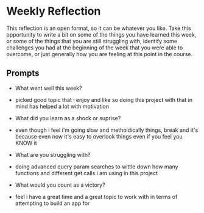 # Weekly Reflection
This reflection is an open format, so it can be whatever you like. Take this opportunity to write a bit on some of the things you have learned this week, or some of the things that you are still struggling with, identify some challenges you had at the beginning of the week that you were able to overcome, or just generally how you are feeling at this point in the course.

## Prompts
- What went well this week?

 - picked good topic that i enjoy and like so doing this project with that in mind has helped a lot with motivation
- What did you learn as a shock or suprise?
- even though i feel i'm going slow and methoidically things, break and it's because even now it's easy to overlook things even if you feel you KNOW it
- What are you struggling with?
- doing advanced query param searches to wittle down how many functions and different get calls i am using in this project
- What would you count as a victory?
- feel i have a great time and a great topic to work with in terms of attempting to build an app for